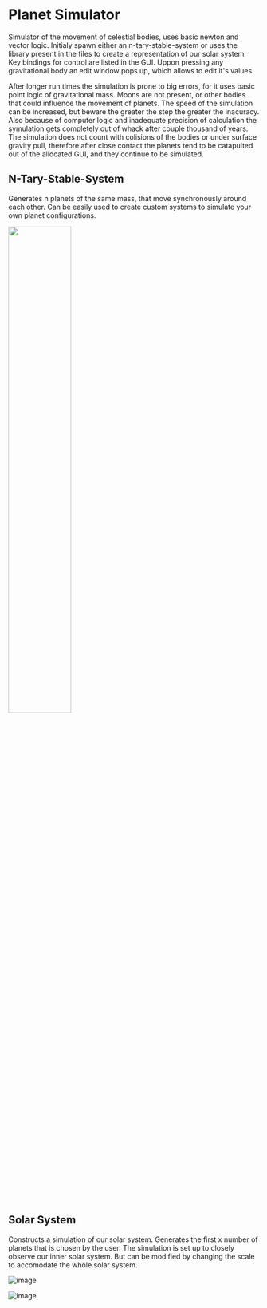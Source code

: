 # Planet Simulator

Simulator of the movement of celestial bodies, uses basic newton and vector logic.
Initialy spawn either an n-tary-stable-system or uses the library present in the files to create a representation of our solar system.
Key bindings for control are listed in the GUI. Uppon pressing any gravitational body an edit window pops up, which allows to edit it's values.

After longer run times the simulation is prone to big errors, for it uses basic point logic of gravitational mass. Moons are not present, or other bodies that could influence the movement of planets. The speed of the simulation can be increased, but beware the greater the step the greater the inacuracy. Also because of computer logic and inadequate precision of calculation the symulation gets completely out of whack after couple thousand of years. The simulation does not count with colisions of the bodies or under surface gravity pull, therefore after close contact the planets tend to be catapulted out of the allocated GUI, and they continue to be simulated.

## N-Tary-Stable-System

Generates n planets of the same mass, that move synchronously around each other. Can be easily used to create custom systems to simulate your own planet configurations.

<img src="https://user-images.githubusercontent.com/82080194/224310055-06c95684-231f-41f8-bdb9-2563086b243f.png" width=50% height=50%>

## Solar System

Constructs a simulation of our solar system. Generates the first x number of planets that is chosen by the user. The simulation is set up to closely observe our inner solar system. But can be modified by changing the scale to accomodate the whole solar system.

![image](https://user-images.githubusercontent.com/82080194/224310162-763bd231-023e-4825-abda-73b11ea9b408.png)

![image](https://user-images.githubusercontent.com/82080194/224310307-5745ff5f-271a-4d72-875a-c88eb2c9af1a.png)
